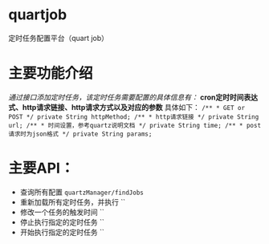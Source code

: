 # quartjob
定时任务配置平台（quart job）

主要功能介绍
========
*通过接口添加定时任务，该定时任务需要配置的具体信息有：* **cron定时时间表达式、http请求链接、http请求方式以及对应的参数** 具体如下：
`/**
     * GET or POST
     */
    private String httpMethod;
    /**
     * http请求链接
     */
    private String url;
    /**
     * 时间设置，参考quartz说明文档
     */
    private String time;
    /**
     * post请求时为json格式
     */
    private String params;`
 
 主要API：
 =======
 + 查询所有配置 
 `quartzManager/findJobs`
 + 重新加载所有定时任务，并执行 
 ``
 + 修改一个任务的触发时间 
 ``
 + 停止执行指定的定时任务 
 ``
 + 开始执行指定的定时任务 
 ``
